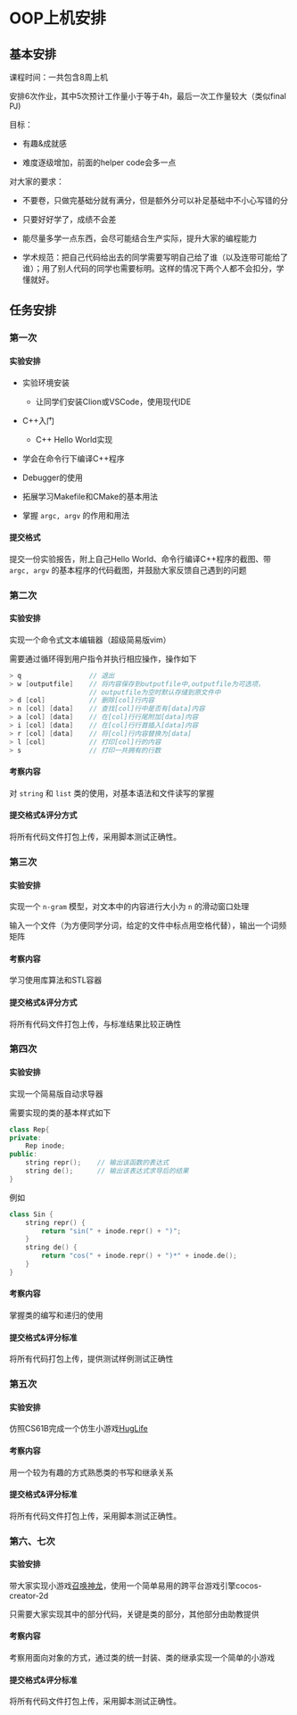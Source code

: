 # OOP上机安排

## 基本安排

课程时间：一共包含8周上机

安排6次作业，其中5次预计工作量小于等于4h，最后一次工作量较大（类似final PJ)

目标：

- 有趣&成就感

- 难度逐级增加，前面的helper code会多一点

对大家的要求：

- 不要卷，只做完基础分就有满分，但是额外分可以补足基础中不小心写错的分

- 只要好好学了，成绩不会差

- 能尽量多学一点东西，会尽可能结合生产实际，提升大家的编程能力

- 学术规范：把自己代码给出去的同学需要写明自己给了谁（以及连带可能给了谁）；用了别人代码的同学也需要标明。这样的情况下两个人都不会扣分，学懂就好。



## 任务安排

### 第一次

#### 实验安排

- 实验环境安装
  
  - 让同学们安装Clion或VSCode，使用现代IDE

- C++入门
  
  - C++ Hello World实现

- 学会在命令行下编译C++程序

- Debugger的使用

- 拓展学习Makefile和CMake的基本用法

- 掌握 `argc, argv` 的作用和用法

#### 提交格式

提交一份实验报告，附上自己Hello World、命令行编译C++程序的截图、带 `argc, argv` 的基本程序的代码截图，并鼓励大家反馈自己遇到的问题



### 第二次

#### 实验安排

实现一个命令式文本编辑器（超级简易版vim）

需要通过循环得到用户指令并执行相应操作，操作如下

```cpp
> q                 // 退出
> w [outputfile]    // 将内容保存到outputfile中,outputfile为可选项，
                    // outputfile为空时默认存储到原文件中
> d [col]           // 删除[col]行内容
> n [col] [data]    // 查找[col]行中是否有[data]内容
> a [col] [data]    // 在[col]行行尾附加[data]内容
> i [col] [data]    // 在[col]行行首插入[data]内容
> r [col] [data]    // 将[col]行内容替换为[data]
> l [col]           // 打印[col]行的内容
> s                 // 打印一共拥有的行数
```

#### 考察内容

对 `string` 和 `list` 类的使用，对基本语法和文件读写的掌握

#### 提交格式&评分方式

将所有代码文件打包上传，采用脚本测试正确性。



### 第三次

#### 实验安排

实现一个 `n-gram` 模型，对文本中的内容进行大小为 `n` 的滑动窗口处理

输入一个文件（为方便同学分词，给定的文件中标点用空格代替），输出一个词频矩阵

#### 考察内容

学习使用库算法和STL容器

#### 提交格式&评分方式

将所有代码文件打包上传，与标准结果比较正确性



### 第四次

#### 实验安排

实现一个简易版自动求导器

需要实现的类的基本样式如下

```cpp
class Rep{
private:
    Rep inode;
public:
    string repr();    // 输出该函数的表达式
    string de();      // 输出该表达式求导后的结果
}
```

例如

```cpp
class Sin {
    string repr() {
        return "sin(" + inode.repr() + ")";
    }
    string de() {
        return "cos(" + inode.repr() + ")*" + inode.de();
    }
}
```

#### 考察内容

掌握类的编写和递归的使用

#### 提交格式&评分标准

将所有代码打包上传，提供测试样例测试正确性



### 第五次

#### 实验安排

仿照CS61B完成一个仿生小游戏[HugLife](https://sp19.datastructur.es/materials/lab/lab5/lab5)

#### 考察内容

用一个较为有趣的方式熟悉类的书写和继承关系

#### 提交格式&评分标准

将所有代码文件打包上传，采用脚本测试正确性。



### 第六、七次

#### 实验安排

带大家实现小游戏[召唤神龙](https://www.mutegame.com/170/)，使用一个简单易用的跨平台游戏引擎cocos-creator-2d

只需要大家实现其中的部分代码，关键是类的部分，其他部分由助教提供

#### 考察内容

考察用面向对象的方式，通过类的统一封装、类的继承实现一个简单的小游戏

#### 提交格式&评分标准

将所有代码文件打包上传，采用脚本测试正确性。


